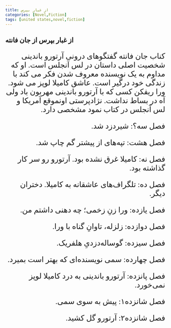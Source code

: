 ```yaml
---
title: از غبار بپرس
categories: [Novel,Fiction]
tags: [united states,novel,fiction]
---
```


<style type="text/css"> @font-face { font-family: 'Roya'; src: url('../../roya.ttf'); } p { font-family: Roya; direction: rtl; font-size:24px; } </style> 

## از غبار بپرس از جان فانته

کناب جان فانته گفتگوهای درونی آرتورو باندینی شخصیت اصلی داستان در لس آنجلس است. او که مداوم به یک نویسنده معروف شدن فکر می کند با زندگی خود درگیر است. عاشق کامیلا لوپز می شود. 
ورا ریفکن کسی که با آرتورو باندینی مهربون باد ولی آه در بساط نداشت. 
نژادپرستی اونموقع آمریکا و لس آنجلس در کتاب نمود مشخصی دارد. 

فصل سه؟: شیردزد شد.


فصل هشت: تپه‌های از پیشتر گم چاپ شد.

فصل نه: کامیلا غرق نشده بود. آرتورو رو سر کار گذاشته بود.

فصل ده: تلگراف‌های عاشقانه به کامیلا. 
دختران دیگر.

فصل یازده: ورا زنِ زخمی؛ چه دهنی داشتم من.

فصل دوازده: زلزله، تاوانِ گناه با ورا.

فصل سیزده: گوساله‌دزدیِ هلفریک.

فصل چهارده: سمی نویسنده‌ای که بهتر است بمیرد.

فصل پانزده: آرتورو باندینی به درد کامیلا لوپز نمی‌خورد.

فصل شانزده۱: پیش به سوی سمی.

فصل شانزده۲: آرتورو گل کشید.
